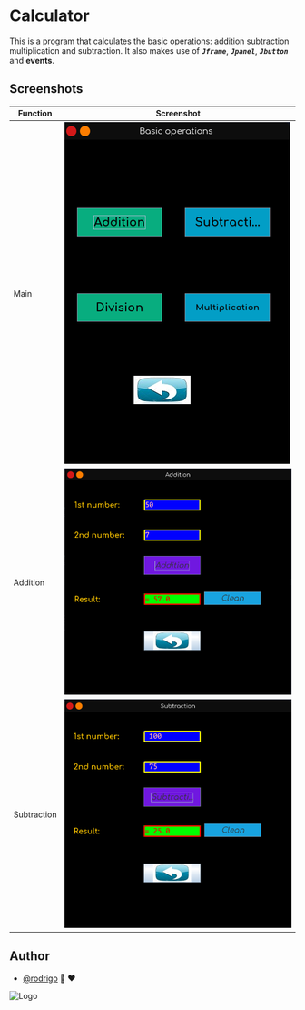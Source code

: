 # Calculator

This is a program that calculates the basic operations: addition subtraction multiplication and subtraction.
It also makes use of ***`Jframe`***, ***`Jpanel`***, ***`Jbutton`*** and **events**.

## Screenshots

| Function             | Screenshot                                                                |
| ----------------- | ------------------------------------------------------------------ |
| Main              | ![App Screenshot](https://github.com/shapzo/Programs-in-java/blob/main/Calculator/Images/Screenshot/Calcu1.png?raw=true) |
| Addition          | ![App Screenshot](https://github.com/shapzo/Programs-in-java/blob/main/Calculator/Images/Screenshot/Calcu2.png?raw=true) |
| Subtraction       | ![App Screenshot](https://github.com/shapzo/Programs-in-java/blob/main/Calculator/Images/Screenshot/Calcu3.png?raw=true) |

## Author

- [@rodrigo](https://github.com/shapzo) 🐾 ♥

<img src="https://avatars.githubusercontent.com/u/85635398?v=4" height="200" alt="Logo">